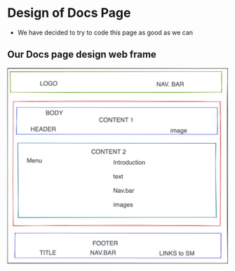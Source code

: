 # Design of Docs Page

- We have decided to try to code this page as good as we can

## Our Docs page design web frame

![wire frame]('/../../assets/docs1.png)
